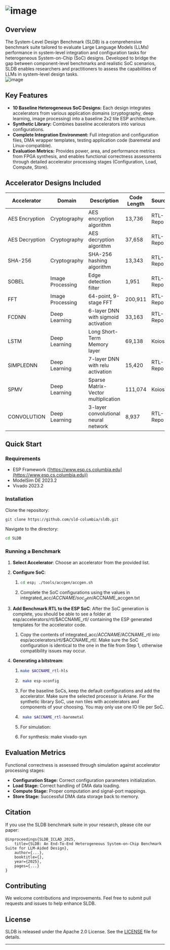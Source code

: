 # ![image](https://github.com/user-attachments/assets/dbe071b8-a2dc-41ed-a44a-fdb6fd64f052)

## Overview
The System-Level Design Benchmark (SLDB) is a comprehensive benchmark suite tailored to evaluate Large Language Models (LLMs) performance in system-level integration and configuration tasks for heterogeneous System-on-Chip (SoC) designs. Developed to bridge the gap between component-level benchmarks and realistic SoC scenarios, SLDB enables researchers and practitioners to assess the capabilities of LLMs in system-level design tasks.
<br>
![image](https://github.com/user-attachments/assets/c529df9f-00dc-4414-b467-3d1cc96afb98)





## Key Features

* **10 Baseline Heterogeneous SoC Designs:** Each design integrates accelerators from various application domains (cryptography, deep learning, image processing) into a baseline 2x2 tile ESP architecture.
* **Synthetic Library:** Combines baseline accelerators into various configurations.
* **Complete Integration Environment:** Full integration and configuration files, DMA wrapper templates, testing application code (baremetal and Linux-compatible).
* **Evaluation Metrics:** Provides power, area, and performance metrics from FPGA synthesis, and enables functional correctness assessments through detailed accelerator processing stages (Configuration, Load, Compute, Store).

## Accelerator Designs Included

| Accelerator    | Domain           | Description                          | Code Length | Source   |
| -------------- | ---------------- | ------------------------------------ | ----------- | -------- |
| AES Encryption | Cryptography     | AES encryption algorithm             | 13,736      | RTL-Repo |
| AES Decryption | Cryptography     | AES decryption algorithm             | 37,658      | RTL-Repo |
| SHA-256        | Cryptography     | SHA-256 hashing algorithm            | 13,343      | RTL-Repo |
| SOBEL          | Image Processing | Edge detection filter                | 1,951       | RTL-Repo |
| FFT            | Image Processing | 64-point, 9-stage FFT                | 200,911     | RTL-Repo |
| FCDNN          | Deep Learning    | 6-layer DNN with sigmoid activation  | 33,163      | RTL-Repo |
| LSTM           | Deep Learning    | Long Short-Term Memory layer         | 69,138      | Koios    |
| SIMPLEDNN      | Deep Learning    | 7-layer DNN with relu activation     | 15,420      | RTL-Repo |
| SPMV           | Deep Learning    | Sparse Matrix-Vector multiplication  | 111,074     | Koios    |
| CONVOLUTION    | Deep Learning    | 3-layer convolutional neural network | 8,937       | RTL-Repo |

## Quick Start

### Requirements

* ESP Framework ([https://www.esp.cs.columbia.edu](https://www.esp.cs.columbia.edu))
* ModelSim DE 2023.2
* Vivado 2023.2

### Installation

Clone the repository:

```bash
git clone https://github.com/sld-columbia/sldb.git
```

Navigate to the directory:

```bash
cd SLDB
```

### Running a Benchmark

1. **Select Accelerator**: Choose an accelerator from the provided list.
2. **Configure SoC**:
    1.  ```bash
        cd esp; ./tools/accgen/accgen.sh
        ```
    2. Complete the SoC configurations using the values in integrated_acc/$ACCNAME/soc_gen/$ACCNAME_accgen.txt
4. **Add Benchmark RTL to the ESP SoC**: After the SoC generation is complete, you should be able to see a folder at esp/accelerators/rtl/$ACCNAME_rtl/ containing the ESP generated templates for the accelerator code. 
    1. Copy the contents of integrated_acc/$ACCNAME/$ACCNAME_rtl into esp/accelerators/rtl/$ACCNAME_rtl/. Make sure the SoC configuration is identical to the one in the file from Step 1, otherwise compatibility issues may occur.

5. **Generating a bitstream**: 
    1.  ```bash 
        make $ACCNAME_rtl-hls
        ```
    2. ```bash 
        make esp-xconfig
        ```
    3. For the baseline SoCs, keep the default configurations and add the           
        accelerator. Make sure the selected processor is Ariane. For 
        the synthetic library SoC, use nxn tiles with accelerators and components of your choosing. You may only use one IO tile per SoC.
    
    4. ```bash 
        make $ACCNAME_rtl-baremetal
        ```
    5. For simulation:
    6. For synthesis: make vivado-syn



## Evaluation Metrics

Functional correctness is assessed through simulation against accelerator processing stages:

* **Configuration Stage:** Correct configuration parameters initialization.
* **Load Stage:** Correct handling of DMA data loading.
* **Compute Stage:** Proper computation and signal-port mappings.
* **Store Stage:** Successful DMA data storage back to memory.

## Citation

If you use the SLDB benchmark suite in your research, please cite our paper:

```
@inproceedings{SLDB_ICLAD_2025,
    title={SLDB: An End-To-End Heterogeneous System-on-Chip Benchmark Suite for LLM-Aided Design},
    author={...},
    booktitle={},
    year={2025},
    pages={...}
}
```

## Contributing

We welcome contributions and improvements. Feel free to submit pull requests and issues to help enhance SLDB.

## License

SLDB is released under the Apache 2.0 License. See the [LICENSE](LICENSE) file for details.

---

